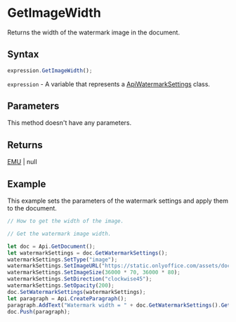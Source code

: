 # GetImageWidth

Returns the width of the watermark image in the document.

## Syntax

```javascript
expression.GetImageWidth();
```

`expression` - A variable that represents a [ApiWatermarkSettings](../ApiWatermarkSettings.md) class.

## Parameters

This method doesn't have any parameters.

## Returns

[EMU](../../Enumeration/EMU.md) \| null

## Example

This example sets the parameters of the watermark settings and apply them to the document.

```javascript editor-docx
// How to get the width of the image. 

// Get the watermark image width.

let doc = Api.GetDocument();
let watermarkSettings = doc.GetWatermarkSettings();
watermarkSettings.SetType("image");
watermarkSettings.SetImageURL("https://static.onlyoffice.com/assets/docs/samples/img/onlyoffice_logo.png");
watermarkSettings.SetImageSize(36000 * 70, 36000 * 80);
watermarkSettings.SetDirection("clockwise45");
watermarkSettings.SetOpacity(200);
doc.SetWatermarkSettings(watermarkSettings);
let paragraph = Api.CreateParagraph();
paragraph.AddText("Watermark width = " + doc.GetWatermarkSettings().GetImageWidth());
doc.Push(paragraph);
```
